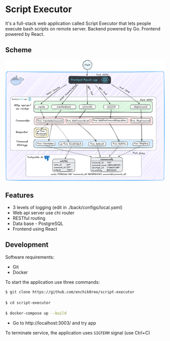 # Script Executor

It's a full-stack web application called Script Executor that lets people execute bash scripts on remote server.
Backend powered by Go. Frontend powered by React.

## Scheme

![Scheme](./scheme.png)

## Features

- 3 levels of logging (edit in ./back/configs/local.yaml)
- Web api server use chi router
- RESTful routing
- Data base - PostgreSQL
- Frontend using React

## Development

Software requirements:

- Git
- Docker

To start the application use three commands:

```sh
$ git clone https://github.com/enchik0reo/script-executor

$ cd script-executor

$ docker-compose up --build
```
- Go to http://localhost:3003/ and try app

To terminate service, the application uses `SIGTERM` signal (use Ctrl+C)